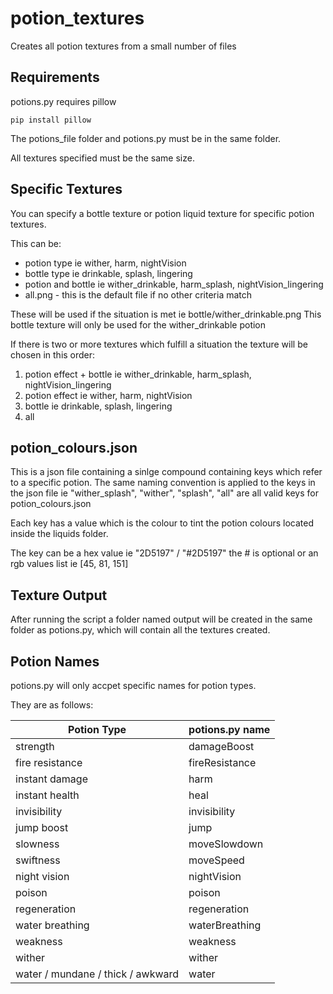 # potion_textures
Creates all potion textures from a small number of files
## Requirements
potions.py requires pillow

    pip install pillow

The potions_file folder and potions.py must be in the same folder.

All textures specified must be the same size.

## Specific Textures
You can specify a bottle texture or potion liquid texture for specific potion textures.

This can be:
* potion type ie wither, harm, nightVision
* bottle type ie drinkable, splash, lingering
* potion and bottle ie wither_drinkable, harm_splash, nightVision_lingering
* all.png - this is the default file if no other criteria match

These will be used if the situation is met ie bottle/wither_drinkable.png
This bottle texture will only be used for the wither_drinkable potion

If there is two or more textures which fulfill a situation the texture will be chosen in this order:
1. potion effect + bottle ie wither_drinkable, harm_splash, nightVision_lingering
2. potion effect ie wither, harm, nightVision
3. bottle ie drinkable, splash, lingering
4. all

## potion_colours.json
This is a json file containing a sinlge compound containing keys which refer to a specific potion.
The same naming convention is applied to the keys in the json file ie "wither_splash", "wither", "splash", "all" are all valid keys for potion_colours.json

Each key has a value which is the colour to tint the potion colours located inside the liquids folder.

The key can be a hex value ie "2D5197" / "#2D5197" the # is optional or an rgb values list ie [45, 81, 151]

## Texture Output
After running the script a folder named output will be created in the same folder as potions.py, which will contain all the textures created.

## Potion Names
potions.py will only accpet specific names for potion types.

They are as follows:

|Potion Type|potions.py name|
|-|-|
|strength|damageBoost|
|fire resistance|fireResistance|
|instant damage|harm|
|instant health|heal|
|invisibility|invisibility|
|jump boost|jump|
|slowness|moveSlowdown|
|swiftness|moveSpeed|
|night vision|nightVision|
|poison|poison|
|regeneration|regeneration|
|water breathing|waterBreathing|
|weakness|weakness|
|wither|wither|
|water / mundane / thick / awkward|water|
